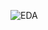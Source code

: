 
![EDA](https://user-images.githubusercontent.com/80598737/135762215-e785532b-fe2a-491d-ade8-6c8e88629394.jpg)
